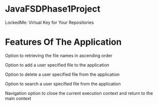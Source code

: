 # JavaFSDPhase1Project
LockedMe: Virtual Key for Your Repositories

# Features Of The Application

Option to retrieving the file names in ascending order

Option to add a user specified file to the application

Option to delete a user specified file from the application

Option to search a user specified file from the application

Navigation option to close the current execution context and return to the main context
